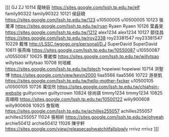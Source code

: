 [[[
	 	 	 GJ	ZJ
10114	龍映庭	https://sites.google.com/lssh.tp.edu.tw/elf	family90322	family90322
10121	侯庭硯	https://sites.google.com/lssh.tp.edu.tw/123	u10500005	u10500005
10123	張瀧澤	https://sites.google.com/lssh.tp.edu.tw/ryan	Ryaen	Ryaen
10126	葉鑫旻	https://sites.google.com/lssh.tp.edu.tw/1212	alex1234	alex1234
10127	鄒佳昌	https://sites.google.com/lssh.tp.edu.tw/roy2338	roy23381547	roy23381547
10229	戴惟	http://LSSC.twgogo.org/personal/D.J	SuperDavid	SuperDavid
10611	張燕梅	https://sites.google.com/lssh.tp.edu.tw/10550087	u10550087	u10550087
10625	曹崴傑	https://sites.google.com/lssh.tp.edu.tw/willytsao	willytsao	willytsao
10708	何培維	https://sites.google.com/lssh.tp.edu.tw/lstech	hopeiwei	hopeiwei
10714	洪聖博	https://sites.google.com/view/kevin2000	llaa5566	llaa5566
10722	游旻凱	https://sites.google.com/lssh.tp.edu.tw/hello-mother-fxcker	u10500105	u10500105
10726	萬佳欣	https://sites.google.com/lssh.tp.edu.tw/chiahsin-website	guiltycrown	guiltycrown
10824	徐尚祺		timmy1234	timmy1234
10825	高翊翔	https://sites.google.com/lssh.tp.edu.tw/10500122	willy900608	willy900608
10925	詹智皓	https://sites.google.com/lssh.tp.edu.tw/achilles255057	achilles255057	achilles255057
11024	張相祈	https://sites.google.com/lssh.tp.edu.tw/ohyeah	archie50412	archie50412
11026	陳宇軒	https://sites.google.com/view/releasecashwatchitfallslowly	rrrivz	rrrivz
]]]
